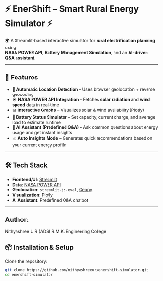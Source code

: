 # ⚡ EnerShift – Smart Rural Energy Simulator ⚡

🌍 A Streamlit-based interactive simulator for **rural electrification planning** using  
**NASA POWER API**, **Battery Management Simulation**, and an **AI-driven Q&A assistant**.  

---

## 🚀 Features

- 📍 **Automatic Location Detection** – Uses browser geolocation + reverse geocoding  
- ☀️ **NASA POWER API Integration** – Fetches **solar radiation** and **wind speed** data in real-time  
- 📊 **Interactive Graphs** – Visualizes solar & wind availability (Plotly)  
- 🔋 **Battery Status Simulator** – Set capacity, current charge, and average load to estimate runtime  
- 🤖 **AI Assistant (Predefined Q&A)** – Ask common questions about energy usage and get instant insights  
- 📈 **Auto Insights Mode** – Generates quick recommendations based on your current energy profile  

---

## 🛠️ Tech Stack

- **Frontend/UI**: [Streamlit](https://streamlit.io/)  
- **Data**: [NASA POWER API](https://power.larc.nasa.gov/)  
- **Geolocation**: `streamlit-js-eval`, [Geopy](https://geopy.readthedocs.io/)  
- **Visualization**: [Plotly](https://plotly.com/python/)  
- **AI Assistant**: Predefined Q&A chatbot  

---
## Author:
Nithyashree U R (ADS)
R.M.K. Engineering College

## 📦 Installation & Setup

Clone the repository:

```bash
git clone https://github.com/nithyashreeur/enershift-simulator.git
cd enershift-simulator


